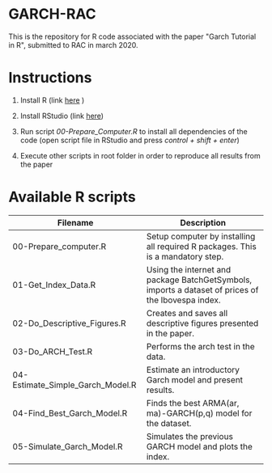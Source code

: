 # GARCH-RAC

This is the repository for R code associated with the paper "Garch Tutorial in R", submitted to RAC in march 2020.


# Instructions

1) Install R (link [here](https://cloud.r-project.org/) )

2) Install RStudio (link [here](https://rstudio.com/products/rstudio/download/))

3) Run script _00-Prepare_Computer.R_ to install all dependencies of the code (open script file in RStudio and press _control + shift + enter_)

4) Execute other scripts in root folder in order to reproduce all results from the paper


# Available R scripts

| Filename                         | Description                                                                                        |
|----------------------------------|----------------------------------------------------------------------------------------------------|
| 00-Prepare_computer.R            | Setup computer by installing all required R packages. This is a mandatory step.                    |
| 01-Get_Index_Data.R              | Using the internet and package BatchGetSymbols, imports a dataset of prices of the Ibovespa index. |
| 02-Do_Descriptive_Figures.R      | Creates and saves all descriptive figures presented in the paper.                                  |
| 03-Do_ARCH_Test.R                | Performs the arch test in the data.                                                                |
| 04-Estimate_Simple_Garch_Model.R | Estimate an introductory Garch model and present results.                                          |
| 04-Find_Best_Garch_Model.R       | Finds the best ARMA(ar, ma)-GARCH(p,q) model for the dataset.                                      |
| 05-Simulate_Garch_Model.R        | Simulates the previous GARCH model and plots the index.                                            |
